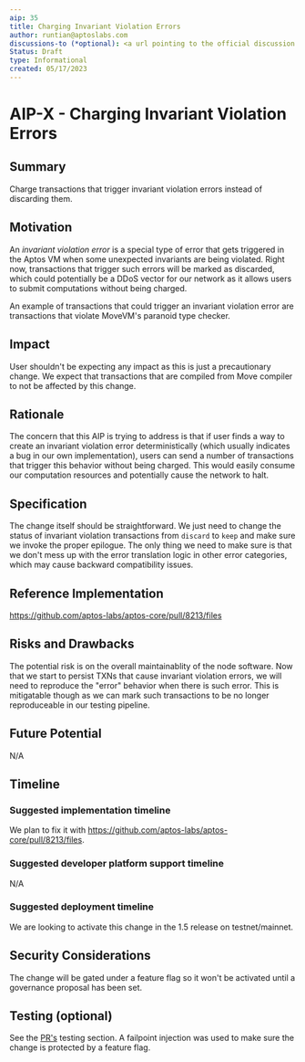 ```yaml
---
aip: 35
title: Charging Invariant Violation Errors 
author: runtian@aptoslabs.com
discussions-to (*optional): <a url pointing to the official discussion thread>
Status: Draft
type: Informational
created: 05/17/2023
---
```


# AIP-X - Charging Invariant Violation Errors 
  
## Summary

Charge transactions that trigger invariant violation errors instead of discarding them.

## Motivation

An _invariant violation error_ is a special type of error that gets triggered in the Aptos VM when some unexpected invariants are being violated. Right now, transactions that trigger such errors will be marked as discarded, which could potentially be a DDoS vector for our network as it allows users to submit computations without being charged.

An example of transactions that could trigger an invariant violation error are transactions that violate MoveVM's paranoid type checker.

## Impact

User shouldn't be expecting any impact as this is just a precautionary change. We expect that transactions that are compiled from Move compiler to not be affected by this change.

## Rationale

The concern that this AIP is trying to address is that if user finds a way to create an invariant violation error deterministically (which usually indicates a bug in our own implementation), users can send a number of transactions that trigger this behavior without being charged. This would easily consume our computation resources and potentially cause the network to halt. 

## Specification

The change itself should be straightforward. We just need to change the status of invariant violation transactions from `discard` to `keep` and make sure we invoke the proper epilogue. The only thing we need to make sure is that we don't mess up with the error translation logic in other error categories, which may cause backward compatibility issues.

## Reference Implementation

https://github.com/aptos-labs/aptos-core/pull/8213/files

## Risks and Drawbacks

The potential risk is on the overall maintainablity of the node software. Now that we start to persist TXNs that cause invariant violation errors, we will need to reproduce the "error" behavior when there is such error. This is mitigatable though as we can mark such transactions to be no longer reproduceable in our testing pipeline.

## Future Potential

N/A

## Timeline

### Suggested implementation timeline

We plan to fix it with https://github.com/aptos-labs/aptos-core/pull/8213/files.
  
### Suggested developer platform support timeline

N/A

### Suggested deployment timeline

We are looking to activate this change in the 1.5 release on testnet/mainnet.

## Security Considerations

The change will be gated under a feature flag so it won't be activated until a governance proposal has been set.

## Testing (optional)

See the [PR's](https://github.com/aptos-labs/aptos-core/pull/8213/files) testing section. A failpoint injection was used to make sure the change is protected by a feature flag.


